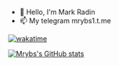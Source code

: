 - 👋 Hello, I'm Mark Radin
- 📫 My telegram mrybs1.t.me

[![wakatime](https://wakatime.com/badge/user/31132aa8-7bac-4b91-ade9-28da2cf0d9b9.svg?style=social)](https://wakatime.com/@31132aa8-7bac-4b91-ade9-28da2cf0d9b9)

[![Mrybs's GitHub stats](https://github-readme-stats.vercel.app/api?username=mrybs)](https://github.com/mrybs/github-readme-stats)

<!---
mrybs/mrybs is a ✨ special ✨ repository because its `README.md` (this file) appears on your GitHub profile.
You can click the Preview link to take a look at your changes.
--->
